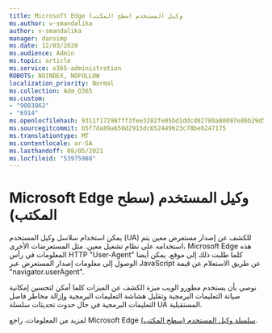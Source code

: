 ```yaml
---
title: Microsoft Edge وكيل المستخدم (سطح المكتب)
ms.author: v-smandalika
author: v-smandalika
manager: dansimp
ms.date: 12/03/2020
ms.audience: Admin
ms.topic: article
ms.service: o365-administration
ROBOTS: NOINDEX, NOFOLLOW
localization_priority: Normal
ms.collection: Adm_O365
ms.custom:
- "9003862"
- "6914"
ms.openlocfilehash: 9311f17298fff3fee3282fe05bd1ddcd02780a80097e86b29d56ffd575a9a571
ms.sourcegitcommit: b5f7da89a650d2915dc652449623c78be6247175
ms.translationtype: MT
ms.contentlocale: ar-SA
ms.lasthandoff: 08/05/2021
ms.locfileid: "53975988"
---
```

# <a name="microsoft-edge-user-agent-string-desktop"></a>Microsoft Edge وكيل المستخدم (سطح المكتب)

يمكن استخدام سلاسل وكيل المستخدم (UA) للكشف عن إصدار مستعرض معين يتم استخدامه على نظام تشغيل معين. مثل المستعرضات الأخرى، Microsoft Edge هذه المعلومات في رأس HTTP "User-Agent" كلما طلبت ذلك إلى موقع. يمكن أيضا الوصول إلى معلومات إصدار المستعرض عبر JavaScript عن طريق الاستعلام عن قيمة "navigator.userAgent".

نوصي بأن يستخدم مطورو الويب ميزة الكشف عن الميزات كلما أمكن لتحسين إمكانية صيانة التعليمات البرمجية وتقليل هشاشة التعليمات البرمجية وإزالة مخاطر فاصل التعليمات البرمجية في حال حدوث تحديثات سلسلة UA المستقبلية.

لمزيد من المعلومات، راجع Microsoft Edge [سلسلة وكيل المستخدم (سطح المكتب)](https://docs.microsoft.com/microsoft-edge/web-platform/user-agent-string).